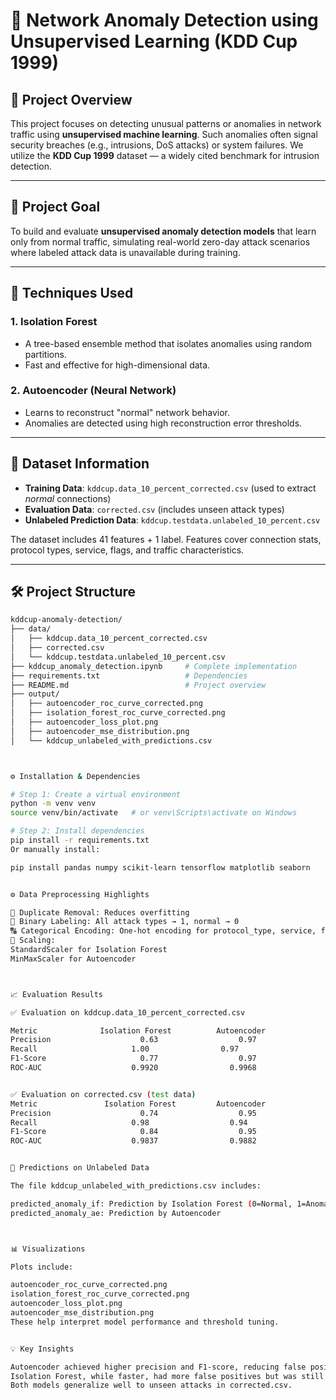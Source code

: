 # 🚨 Network Anomaly Detection using Unsupervised Learning (KDD Cup 1999)

## 📄 Project Overview

This project focuses on detecting unusual patterns or anomalies in network traffic using **unsupervised machine learning**. Such anomalies often signal security breaches (e.g., intrusions, DoS attacks) or system failures. We utilize the **KDD Cup 1999** dataset — a widely cited benchmark for intrusion detection.

---

## 🎯 Project Goal

To build and evaluate **unsupervised anomaly detection models** that learn only from normal traffic, simulating real-world zero-day attack scenarios where labeled attack data is unavailable during training.

---

## 🤖 Techniques Used

### 1. **Isolation Forest**
- A tree-based ensemble method that isolates anomalies using random partitions.
- Fast and effective for high-dimensional data.

### 2. **Autoencoder (Neural Network)**
- Learns to reconstruct "normal" network behavior.
- Anomalies are detected using high reconstruction error thresholds.

---

## 📁 Dataset Information

- **Training Data**: `kddcup.data_10_percent_corrected.csv` (used to extract *normal* connections)
- **Evaluation Data**: `corrected.csv` (includes unseen attack types)
- **Unlabeled Prediction Data**: `kddcup.testdata.unlabeled_10_percent.csv`

The dataset includes 41 features + 1 label. Features cover connection stats, protocol types, service, flags, and traffic characteristics.

---

## 🛠️ Project Structure

```bash
kddcup-anomaly-detection/
├── data/
│   ├── kddcup.data_10_percent_corrected.csv
│   ├── corrected.csv
│   └── kddcup.testdata.unlabeled_10_percent.csv
├── kddcup_anomaly_detection.ipynb     # Complete implementation
├── requirements.txt                   # Dependencies
├── README.md                          # Project overview
├── output/
│   ├── autoencoder_roc_curve_corrected.png
│   ├── isolation_forest_roc_curve_corrected.png
│   ├── autoencoder_loss_plot.png
│   ├── autoencoder_mse_distribution.png
│   └── kddcup_unlabeled_with_predictions.csv



⚙️ Installation & Dependencies

# Step 1: Create a virtual environment
python -m venv venv
source venv/bin/activate   # or venv\Scripts\activate on Windows

# Step 2: Install dependencies
pip install -r requirements.txt
Or manually install:

pip install pandas numpy scikit-learn tensorflow matplotlib seaborn


⚙️ Data Preprocessing Highlights

🔁 Duplicate Removal: Reduces overfitting
🎯 Binary Labeling: All attack types → 1, normal → 0
🔠 Categorical Encoding: One-hot encoding for protocol_type, service, flag
📏 Scaling:
StandardScaler for Isolation Forest
MinMaxScaler for Autoencoder



📈 Evaluation Results

✅ Evaluation on kddcup.data_10_percent_corrected.csv

Metric	            Isolation Forest	      Autoencoder
Precision	                 0.63	               0.97
Recall	                   1.00	               0.97
F1-Score	                 0.77	               0.97
ROC-AUC	                   0.9920	             0.9968


✅ Evaluation on corrected.csv (test data)
Metric	             Isolation Forest	      Autoencoder
Precision	                 0.74	               0.95
Recall	                   0.98              	 0.94
F1-Score	                 0.84	               0.95
ROC-AUC	                   0.9837	             0.9882


🔮 Predictions on Unlabeled Data

The file kddcup_unlabeled_with_predictions.csv includes:

predicted_anomaly_if: Prediction by Isolation Forest (0=Normal, 1=Anomaly)
predicted_anomaly_ae: Prediction by Autoencoder



📊 Visualizations

Plots include:

autoencoder_roc_curve_corrected.png
isolation_forest_roc_curve_corrected.png
autoencoder_loss_plot.png
autoencoder_mse_distribution.png
These help interpret model performance and threshold tuning.


💡 Key Insights

Autoencoder achieved higher precision and F1-score, reducing false positives.
Isolation Forest, while faster, had more false positives but was still effective.
Both models generalize well to unseen attacks in corrected.csv.
